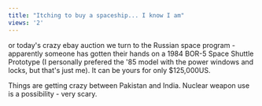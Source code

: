 ```yaml
---
title: "Itching to buy a spaceship... I know I am"
views: '2'
---
```

<p>or today's crazy ebay auction we turn to the Russian space program - apparently someone has gotten their hands on a 1984 BOR-5 Space Shuttle Prototype (I personally prefered the '85 model with the power windows and locks, but that's just me). It can be yours for only $125,000US.</p>
<p>Things are getting crazy between Pakistan and India. Nuclear weapon use is a possibility - very scary.</p>
